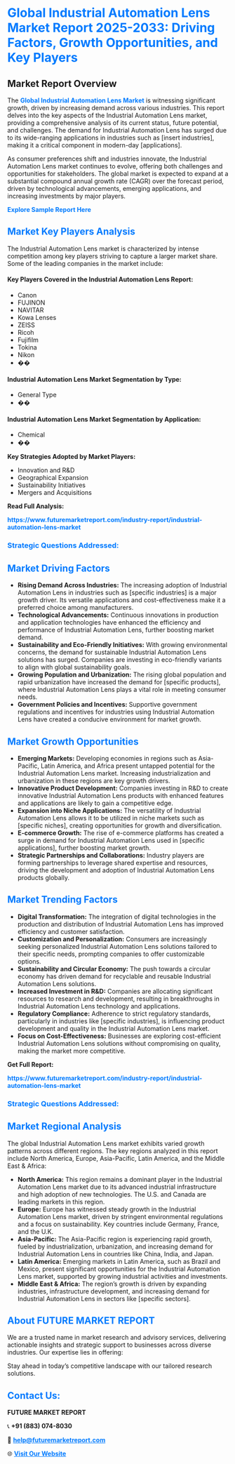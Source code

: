 <h1 style="color: #007BFF;">Global Industrial Automation Lens Market Report 2025-2033: Driving Factors, Growth Opportunities, and Key Players</h1>

<section id="overview">
<h2>Market Report Overview</h2>
<p>The <a href="https://www.futuremarketreport.com/industry-report/industrial-automation-lens-market" style="color: #007BFF; text-decoration: none;"><strong>Global Industrial Automation Lens Market</strong></a> is witnessing significant growth, driven by increasing demand across various industries. This report delves into the key aspects of the Industrial Automation Lens market, providing a comprehensive analysis of its current status, future potential, and challenges. The demand for Industrial Automation Lens has surged due to its wide-ranging applications in industries such as [insert industries], making it a critical component in modern-day [applications].</p>
<p>As consumer preferences shift and industries innovate, the Industrial Automation Lens market continues to evolve, offering both challenges and opportunities for stakeholders. The global market is expected to expand at a substantial compound annual growth rate (CAGR) over the forecast period, driven by technological advancements, emerging applications, and increasing investments by major players.</p>
</section>

<section id="overview">
<p><a href="https://www.futuremarketreport.com/request-sample/reportId=113997" style="color: #007BFF; text-decoration: none;"><strong>Explore Sample Report Here</strong></a></p>
</section>

<section id="key-players">
<h2 style="color: #007BFF;">Market Key Players Analysis</h2>
<p>The Industrial Automation Lens market is characterized by intense competition among key players striving to capture a larger market share. Some of the leading companies in the market include:</p>
<h4>Key Players Covered in the Industrial Automation Lens Report:</h4>
<ul><li>Canon</li><li>FUJINON</li><li>NAVITAR</li><li>Kowa Lenses</li><li>ZEISS</li><li>Ricoh</li><li>Fujifilm</li><li>Tokina</li><li>Nikon</li><li>��</li></ul>
<h4>Industrial Automation Lens Market Segmentation by Type:</h4>
<ul><li>General Type</li><li>��</li></ul>

<h4>Industrial Automation Lens Market Segmentation by Application:</h4>
<ul><li>Chemical</li><li>��</li></ul>
<p><strong>Key Strategies Adopted by Market Players:</strong></p>
<ul>
<li>Innovation and R&D</li>
<li>Geographical Expansion</li>
<li>Sustainability Initiatives</li>
<li>Mergers and Acquisitions</li>
</ul>
</section>

<section>
<p><strong>Read Full Analysis: </strong></p><a href="https://www.futuremarketreport.com/industry-report/industrial-automation-lens-market" style="color: #007BFF; text-decoration: none;"><strong>https://www.futuremarketreport.com/industry-report/industrial-automation-lens-market</strong></a>
<h3 style="color: #007BFF;">Strategic Questions Addressed:</h3>
</section>

<section id="driving-factors">
<h2 style="color: #007BFF;">Market Driving Factors</h2>
<ul>
<li><strong>Rising Demand Across Industries:</strong> The increasing adoption of Industrial Automation Lens in industries such as [specific industries] is a major growth driver. Its versatile applications and cost-effectiveness make it a preferred choice among manufacturers.</li>
<li><strong>Technological Advancements:</strong> Continuous innovations in production and application technologies have enhanced the efficiency and performance of Industrial Automation Lens, further boosting market demand.</li>
<li><strong>Sustainability and Eco-Friendly Initiatives:</strong> With growing environmental concerns, the demand for sustainable Industrial Automation Lens solutions has surged. Companies are investing in eco-friendly variants to align with global sustainability goals.</li>
<li><strong>Growing Population and Urbanization:</strong> The rising global population and rapid urbanization have increased the demand for [specific products], where Industrial Automation Lens plays a vital role in meeting consumer needs.</li>
<li><strong>Government Policies and Incentives:</strong> Supportive government regulations and incentives for industries using Industrial Automation Lens have created a conducive environment for market growth.</li>
</ul>
</section>

<section id="growth-opportunities">
<h2 style="color: #007BFF;">Market Growth Opportunities</h2>
<ul>
<li><strong>Emerging Markets:</strong> Developing economies in regions such as Asia-Pacific, Latin America, and Africa present untapped potential for the Industrial Automation Lens market. Increasing industrialization and urbanization in these regions are key growth drivers.</li>
<li><strong>Innovative Product Development:</strong> Companies investing in R&D to create innovative Industrial Automation Lens products with enhanced features and applications are likely to gain a competitive edge.</li>
<li><strong>Expansion into Niche Applications:</strong> The versatility of Industrial Automation Lens allows it to be utilized in niche markets such as [specific niches], creating opportunities for growth and diversification.</li>
<li><strong>E-commerce Growth:</strong> The rise of e-commerce platforms has created a surge in demand for Industrial Automation Lens used in [specific applications], further boosting market growth.</li>
<li><strong>Strategic Partnerships and Collaborations:</strong> Industry players are forming partnerships to leverage shared expertise and resources, driving the development and adoption of Industrial Automation Lens products globally.</li>
</ul>
</section>

<section id="trending-factors">
<h2 style="color: #007BFF;">Market Trending Factors</h2>
<ul>
<li><strong>Digital Transformation:</strong> The integration of digital technologies in the production and distribution of Industrial Automation Lens has improved efficiency and customer satisfaction.</li>
<li><strong>Customization and Personalization:</strong> Consumers are increasingly seeking personalized Industrial Automation Lens solutions tailored to their specific needs, prompting companies to offer customizable options.</li>
<li><strong>Sustainability and Circular Economy:</strong> The push towards a circular economy has driven demand for recyclable and reusable Industrial Automation Lens solutions.</li>
<li><strong>Increased Investment in R&D:</strong> Companies are allocating significant resources to research and development, resulting in breakthroughs in Industrial Automation Lens technology and applications.</li>
<li><strong>Regulatory Compliance:</strong> Adherence to strict regulatory standards, particularly in industries like [specific industries], is influencing product development and quality in the Industrial Automation Lens market.</li>
<li><strong>Focus on Cost-Effectiveness:</strong> Businesses are exploring cost-efficient Industrial Automation Lens solutions without compromising on quality, making the market more competitive.</li>
</ul>
</section>

<section>
<p><strong>Get Full Report: </strong></p><a href="https://www.futuremarketreport.com/industry-report/industrial-automation-lens-market" style="color: #007BFF; text-decoration: none;"><strong>https://www.futuremarketreport.com/industry-report/industrial-automation-lens-market</strong></a>
<h3 style="color: #007BFF;">Strategic Questions Addressed:</h3>
</section>


<section id="regional-analysis">
<h2 style="color: #007BFF;">Market Regional Analysis</h2>
<p>The global Industrial Automation Lens market exhibits varied growth patterns across different regions. The key regions analyzed in this report include North America, Europe, Asia-Pacific, Latin America, and the Middle East & Africa:</p>
<ul>
<li><strong>North America:</strong> This region remains a dominant player in the Industrial Automation Lens market due to its advanced industrial infrastructure and high adoption of new technologies. The U.S. and Canada are leading markets in this region.</li>
<li><strong>Europe:</strong> Europe has witnessed steady growth in the Industrial Automation Lens market, driven by stringent environmental regulations and a focus on sustainability. Key countries include Germany, France, and the U.K.</li>
<li><strong>Asia-Pacific:</strong> The Asia-Pacific region is experiencing rapid growth, fueled by industrialization, urbanization, and increasing demand for Industrial Automation Lens in countries like China, India, and Japan.</li>
<li><strong>Latin America:</strong> Emerging markets in Latin America, such as Brazil and Mexico, present significant opportunities for the Industrial Automation Lens market, supported by growing industrial activities and investments.</li>
<li><strong>Middle East & Africa:</strong> The region’s growth is driven by expanding industries, infrastructure development, and increasing demand for Industrial Automation Lens in sectors like [specific sectors].</li>
</ul>
</section>

<footer>
<h2 style="color: #007BFF;">About FUTURE MARKET REPORT</h2>
<p>We are a trusted name in market research and advisory services, delivering actionable insights and strategic support to businesses across diverse industries. Our expertise lies in offering:</p>

<p>Stay ahead in today’s competitive landscape with our tailored research solutions.</p>

<h2 style="color: #007BFF;">Contact Us:</h2>
<p><strong>FUTURE MARKET REPORT</strong></p>
<p>📞 <strong>+91 (883) 074-8030</strong></p>
<p>📧 <strong><a href="mailto:help@futuremarketreport.com" style="color: #007BFF;">help@futuremarketreport.com</a></strong></p>
<p>🌐 <strong><a href="https://www.futuremarketreport.com/" style="color: #007BFF;">Visit Our Website</a></strong></p>
</footer>